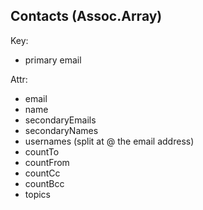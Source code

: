 ## Contacts (Assoc.Array) ##

Key:
  * primary email

Attr:
  * email
  * name
  * secondaryEmails
  * secondaryNames
  * usernames (split at @ the email address)
  * countTo
  * countFrom
  * countCc
  * countBcc
  * topics